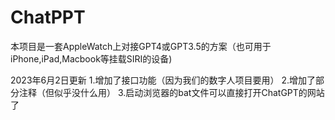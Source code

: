 # ChatPPT
本项目是一套AppleWatch上对接GPT4或GPT3.5的方案（也可用于iPhone,iPad,Macbook等挂载SIRI的设备)

2023年6月2日更新
1.增加了接口功能（因为我们的数字人项目要用）
2.增加了部分注释（但似乎没什么用）
3.启动浏览器的bat文件可以直接打开ChatGPT的网站了
